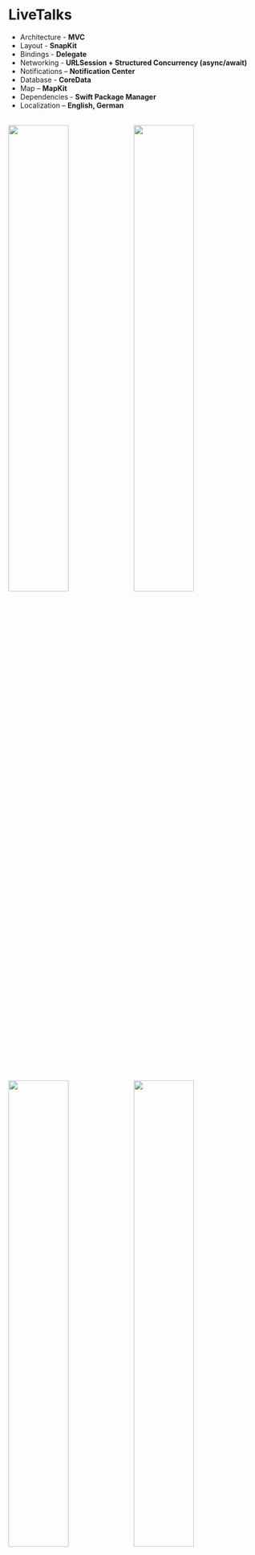 # LiveTalks

* Architecture - **MVC**
* Layout - **SnapKit**
* Bindings - **Delegate**
* Networking - **URLSession + Structured Concurrency (async/await)**
* Notifications – **Notification Center**  
* Database - **CoreData**
* Map – **MapKit**
* Dependencies - **Swift Package Manager** 
* Localization – **English, German** 

<br />
<img src = "https://github.com/user-attachments/assets/c6f8d0fb-63fc-4ac9-856d-d7191f77b1e1" width = 48.8%>
<img src = "https://github.com/user-attachments/assets/3a27a414-8178-48db-aef4-0c32dbbae61f" width = 48.8%>
<img src = "https://github.com/user-attachments/assets/5789c0be-c6bf-423d-aa78-ab156be60bda" width = 48.8%>
<img src = "https://github.com/user-attachments/assets/db8104f5-6fa4-4cb6-bebf-5150c2786af6" width = 48.8%>
